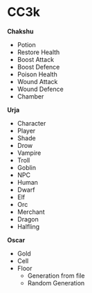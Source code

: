 # CC3k

<b>Chakshu</b>
- Potion
 - Restore Health
 - Boost Attack
 - Boost Defence
 - Poison Health
 - Wound Attack
 - Wound Defence
- Chamber

<b>Urja</b>
- Character
 - Player
  - Shade
  - Drow
  - Vampire
  - Troll
  - Goblin
 - NPC
  - Human
  - Dwarf
  - Elf
  - Orc
  - Merchant
  - Dragon
  - Halfling

<b>Oscar</b>
- Gold
- Cell
- Floor
  - Generation from file
  - Random Generation
